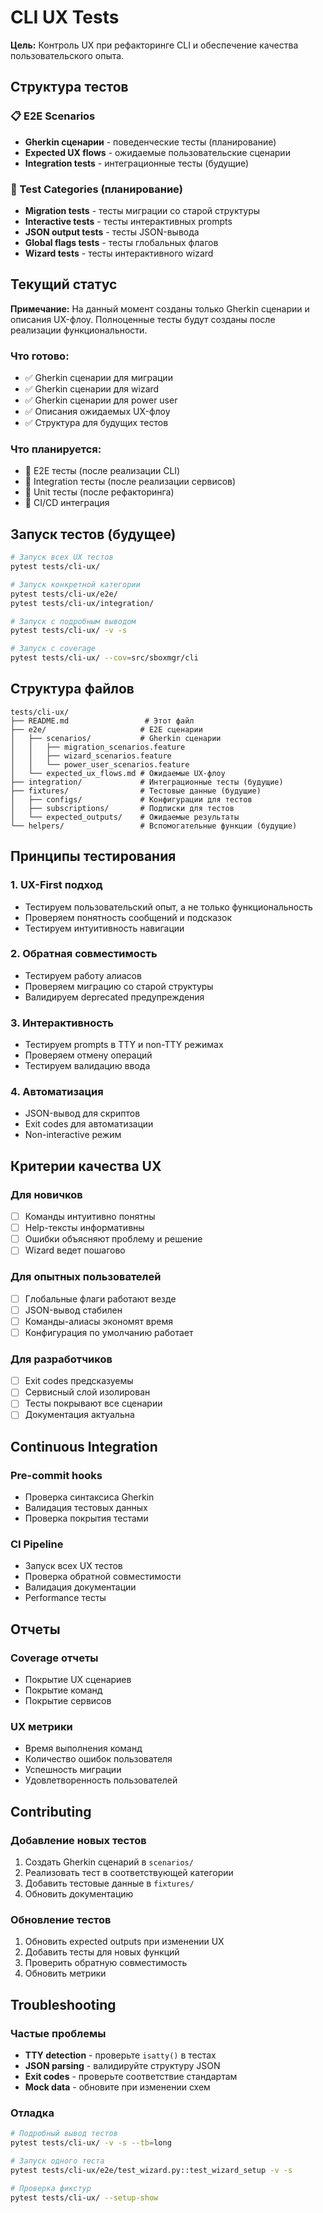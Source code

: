# CLI UX Tests

**Цель:** Контроль UX при рефакторинге CLI и обеспечение качества пользовательского опыта.

## Структура тестов

### 📋 E2E Scenarios
- **Gherkin сценарии** - поведенческие тесты (планирование)
- **Expected UX flows** - ожидаемые пользовательские сценарии
- **Integration tests** - интеграционные тесты (будущие)

### 🧪 Test Categories (планирование)
- **Migration tests** - тесты миграции со старой структуры
- **Interactive tests** - тесты интерактивных prompts
- **JSON output tests** - тесты JSON-вывода
- **Global flags tests** - тесты глобальных флагов
- **Wizard tests** - тесты интерактивного wizard

## Текущий статус

**Примечание:** На данный момент созданы только Gherkin сценарии и описания UX-флоу. Полноценные тесты будут созданы после реализации функциональности.

### Что готово:
- ✅ Gherkin сценарии для миграции
- ✅ Gherkin сценарии для wizard
- ✅ Gherkin сценарии для power user
- ✅ Описания ожидаемых UX-флоу
- ✅ Структура для будущих тестов

### Что планируется:
- 🔄 E2E тесты (после реализации CLI)
- 🔄 Integration тесты (после реализации сервисов)
- 🔄 Unit тесты (после рефакторинга)
- 🔄 CI/CD интеграция

## Запуск тестов (будущее)

```bash
# Запуск всех UX тестов
pytest tests/cli-ux/

# Запуск конкретной категории
pytest tests/cli-ux/e2e/
pytest tests/cli-ux/integration/

# Запуск с подробным выводом
pytest tests/cli-ux/ -v -s

# Запуск с coverage
pytest tests/cli-ux/ --cov=src/sboxmgr/cli
```

## Структура файлов

```
tests/cli-ux/
├── README.md                 # Этот файл
├── e2e/                     # E2E сценарии
│   ├── scenarios/           # Gherkin сценарии
│   │   ├── migration_scenarios.feature
│   │   ├── wizard_scenarios.feature
│   │   └── power_user_scenarios.feature
│   └── expected_ux_flows.md # Ожидаемые UX-флоу
├── integration/             # Интеграционные тесты (будущие)
├── fixtures/                # Тестовые данные (будущие)
│   ├── configs/             # Конфигурации для тестов
│   ├── subscriptions/       # Подписки для тестов
│   └── expected_outputs/    # Ожидаемые результаты
└── helpers/                 # Вспомогательные функции (будущие)
```

## Принципы тестирования

### 1. UX-First подход
- Тестируем пользовательский опыт, а не только функциональность
- Проверяем понятность сообщений и подсказок
- Тестируем интуитивность навигации

### 2. Обратная совместимость
- Тестируем работу алиасов
- Проверяем миграцию со старой структуры
- Валидируем deprecated предупреждения

### 3. Интерактивность
- Тестируем prompts в TTY и non-TTY режимах
- Проверяем отмену операций
- Тестируем валидацию ввода

### 4. Автоматизация
- JSON-вывод для скриптов
- Exit codes для автоматизации
- Non-interactive режим

## Критерии качества UX

### Для новичков
- [ ] Команды интуитивно понятны
- [ ] Help-тексты информативны
- [ ] Ошибки объясняют проблему и решение
- [ ] Wizard ведет пошагово

### Для опытных пользователей
- [ ] Глобальные флаги работают везде
- [ ] JSON-вывод стабилен
- [ ] Команды-алиасы экономят время
- [ ] Конфигурация по умолчанию работает

### Для разработчиков
- [ ] Exit codes предсказуемы
- [ ] Сервисный слой изолирован
- [ ] Тесты покрывают все сценарии
- [ ] Документация актуальна

## Continuous Integration

### Pre-commit hooks
- Проверка синтаксиса Gherkin
- Валидация тестовых данных
- Проверка покрытия тестами

### CI Pipeline
- Запуск всех UX тестов
- Проверка обратной совместимости
- Валидация документации
- Performance тесты

## Отчеты

### Coverage отчеты
- Покрытие UX сценариев
- Покрытие команд
- Покрытие сервисов

### UX метрики
- Время выполнения команд
- Количество ошибок пользователя
- Успешность миграции
- Удовлетворенность пользователей

## Contributing

### Добавление новых тестов
1. Создать Gherkin сценарий в `scenarios/`
2. Реализовать тест в соответствующей категории
3. Добавить тестовые данные в `fixtures/`
4. Обновить документацию

### Обновление тестов
1. Обновить expected outputs при изменении UX
2. Добавить тесты для новых функций
3. Проверить обратную совместимость
4. Обновить метрики

## Troubleshooting

### Частые проблемы
- **TTY detection** - проверьте `isatty()` в тестах
- **JSON parsing** - валидируйте структуру JSON
- **Exit codes** - проверьте соответствие стандартам
- **Mock data** - обновите при изменении схем

### Отладка
```bash
# Подробный вывод тестов
pytest tests/cli-ux/ -v -s --tb=long

# Запуск одного теста
pytest tests/cli-ux/e2e/test_wizard.py::test_wizard_setup -v -s

# Проверка фикстур
pytest tests/cli-ux/ --setup-show
```
